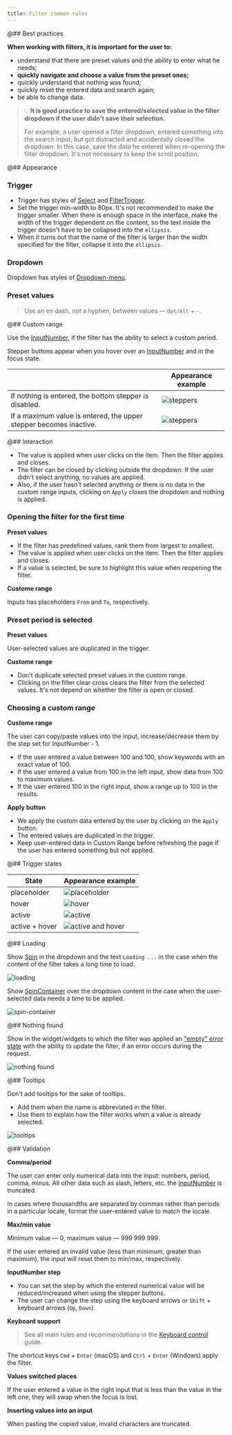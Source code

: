 ```yaml
---
title: Filter common rules
---
```


@## Best practices

**When working with filters, it is important for the user to:**

- understand that there are preset values and the ability to enter what he needs;
- **quickly navigate and choose a value from the preset ones;**
- quickly understand that nothing was found;
- quickly reset the entered data and search again;
- be able to change data.

> 💡 **It is good practice to save the entered/selected value in the filter dropdown if the user didn't save their selection.**
>
> For example, a user opened a filter dropdown, entered something into the search input, but got distracted and accidentally closed the dropdown. In this case, save the data he entered when re-opening the filter dropdown. It's not necessary to keep the scroll position.

@## Appearance

### Trigger

- Trigger has styles of [Select](/components/select/) and [FilterTrigger](/components/filter-trigger/).
- Set the trigger min-width to 80px. It's not recommended to make the trigger smaller. When there is enough space in the interface, make the width of the trigger dependent on the content, so the text inside the trigger doesn't have to be collapsed into the `ellipsis`.
- When it turns out that the name of the filter is larger than the width specified for the filter, collapse it into the `ellipsis`.

### Dropdown

Dropdown has styles of [Dropdown-menu](/components/dropdown-menu/).

### Preset values

> Use an en dash, not a hyphen, between values — `Opt/Alt` + `-`.

@## Custom range

Use the [InputNumber](/components/input-number/), if the filter has the ability to select a custom period.

Stepper buttons appear when you hover over an [InputNumber](/components/input-number/) and in the focus state.

|                                                                    | Appearance example                            |
| ------------------------------------------------------------------ | --------------------------------------------- |
| If nothing is entered, the bottom stepper is disabled.             | ![steppers](static/steppers-filter-rules.png) |
| If a maximum value is entered, the upper stepper becomes inactive. | ![steppers](static/steppers-max.png)          |

@## Interaction

- The value is applied when user clicks on the item. Then the filter applies and closes.
- The filter can be closed by clicking outside the dropdown. If the user didn't select anything, no values are applied.
- Also, if the user hasn't selected anything or there is no data in the custom range inputs, clicking on `Apply` closes the dropdown and nothing is applied.

### Opening the filter for the first time

**Preset values**

- If the filter has predefined values, rank them from largest to smallest.
- The value is applied when user clicks on the item. Then the filter applies and closes.
- If a value is selected, be sure to highlight this value when reopening the filter.

**Custome range**

Inputs has placeholders `From` and `To`, respectively.

### Preset period is selected

**Preset values**

User-selected values are duplicated in the trigger.

**Custome range**

- Don't duplicate selected preset values in the custom range.
- Clicking on the filter clear cross clears the filter from the selected values. It's not depend on whether the filter is open or closed.

### Choosing a custom range

**Custome range**

The user can copy/paste values into the input, increase/decrease them by the step set for InputNumber - 1.

- If the user entered a value between 100 and 100, show keywords with an exact value of 100.
- If the user entered a value from 100 in the left input, show data from 100 to maximum values.
- If the user entered 100 in the right input, show a range up to 100 in the results.

**Apply button**

- We apply the custom data entered by the user by clicking on the `Apply` button.
- The entered values are duplicated in the trigger.
- Keep user-entered data in Custom Range before refreshing the page if the user has entered something but not applied.

@## Trigger states

| State          | Appearance example                           |
| -------------- | -------------------------------------------- |
| placeholder    | ![placeholder](static/placeholder.png)       |
| hover          | ![hover](static/hover.png)                   |
| active         | ![active](static/active.png)                 |
| active + hover | ![active and hover](static/active-hover.png) |

@## Loading

Show [Spin](/components/spin/) in the dropdown and the text `Loading ...` in the case when the content of the filter takes a long time to load.

![loading](static/loading.png)

Show [SpinContainer](/components/spin-container/) over the dropdown content in the case when the user-selected data needs a time to be applied.

![spin-container](static/spin-container-tags-filter-rules.png)

@## Nothing found

Show in the widget/widgets to which the filter was applied an ["empty" error state](/components/widget-empty/) with the ability to update the filter, if an error occurs during the request.

![nothing found](static/nothing-found-filter-rules.png)

@## Tooltips

Don't add tooltips for the sake of tooltips.

- Add them when the name is abbreviated in the filter.
- Use them to explain how the filter works when a value is already selected.

![tooltips](static/tooltips-cp.png)

@## Validation

**Comma/period**

The user can enter only numerical data into the input: numbers, period, comma, minus. All other data such as slash, letters, etc. the [InputNumber](/components/input-number/) is truncated.

In cases where thousandths are separated by commas rather than periods in a particular locale, format the user-entered value to match the locale.

**Max/min value**

Minimum value — 0, maximum value — 999 999 999.

If the user entered an invalid value (less than minimum, greater than maximum), the input will reset them to min/max, respectively.

**InputNumber step**

- You can set the step by which the entered numerical value will be reduced/increased when using the stepper buttons.
- The user can change the step using the keyboard arrows or `Shift` + keyboard arrows (`Up`, `Down`).

**Keyboard support**

> See all main rules and recommendations in the [Keyboard control](/core-principles/a11y/a11y-keyboard/) guide.

The shortcut keys `Cmd` + `Enter` (macOS) and `Ctrl` + `Enter` (Windows) apply the filter.

**Values switched places**

If the user entered a value in the right input that is less than the value in the left one, they will swap when the focus is lost.

**Inserting values into an input**

When pasting the copied value, invalid characters are truncated.
